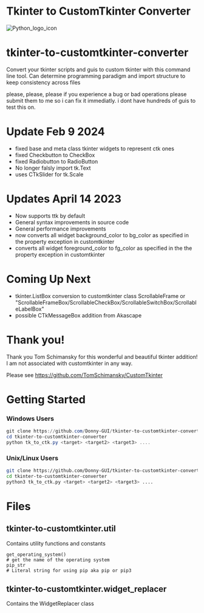 # Tkinter to CustomTkinter Converter

![Python_logo_icon](https://user-images.githubusercontent.com/108424001/226063288-66da2f57-f5b7-49f1-bdd5-f465e963b125.png)





# tkinter-to-customtkinter-converter
Convert your tkinter scripts and guis to custom tkinter with this command line tool. Can determine programming paradigm and import structure to keep consistency across files

please, please, please if you experience a bug or bad operations please submit them to me so i can fix it immediatly. i dont have hundreds of guis to test this on.


# Update Feb 9 2024
- fixed base and meta class tkinter widgets to represent ctk ones
- fixed Checkbutton to CheckBox
- fixed Radiobutton to RadioButton
- No longer falsly import tk.Text
- uses CTkSlider for tk.Scale

# Updates April 14 2023

- Now supports ttk by default
- General syntax improvements in source code
- General performance improvements
- now converts all widget background_color to bg_color as specified in the property exception in customtkinter
- converts all widget foreground_color to fg_color as specified in the the property exception in customtkinter


# Coming Up Next

- tkinter.ListBox conversion to customtkinter class ScrollableFrame or "ScrollableFrameBox/ScrollableCheckBox/ScrollableSwitchBox/ScrollableLabelBox" 
- possible CTkMessageBox addition from Akascape

# Thank you!

Thank you Tom Schimansky for this wonderful and beautiful tkinter addition!
I am not associated with customtkinter in any way.

Please see https://github.com/TomSchimansky/CustomTkinter


# Getting Started

### Windows Users

```Powershell
git clone https://github.com/Donny-GUI/tkinter-to-customtkinter-converter.git
cd tkinter-to-customtkinter-converter
python tk_to_ctk.py <target> <target2> <target3> ....
```

### Unix/Linux Users


```Bash
git clone https://github.com/Donny-GUI/tkinter-to-customtkinter-converter.git
cd tkinter-to-customtkinter-converter
python3 tk_to_ctk.py <target> <target2> <target3> ....
```


# Files

## tkinter-to-customtkinter.util
Contains utility functions and constants
```
get_operating_system()
# get the name of the operating system
pip_str
# Literal string for using pip aka pip or pip3
```

## tkinter-to-customtkinter.widget_replacer
Contains the WidgetReplacer class



